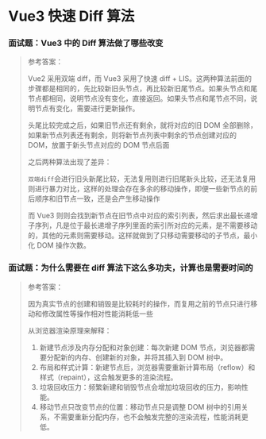 # Vue3 快速 Diff 算法

### 面试题：Vue3 中的 Diff 算法做了哪些改变

> 参考答案：
>
> Vue2 采用双端 diff，而 Vue3 采用了快速 diff + LIS。这两种算法前面的步骤都是相同的，先比较新旧头节点，再比较新旧尾节点。如果头节点和尾节点都相同，说明节点没有变化，直接返回。如果头节点和尾节点不同，说明节点有变化，需要进行更新操作。
>
> 头尾比较完成之后，如果旧节点还有剩余，就将对应的旧 DOM 全部删除，如果新节点列表还有剩余，则将新节点列表中剩余的节点创建对应的 DOM，放置于新头节点对应的 DOM 节点后面
>
> 之后两种算法出现了差异：
>
> `双端diff`会进行旧头新尾比较，无法复用则进行旧尾新头比较，还无法复用则进行暴力对比，这样的处理会存在多余的移动操作，即便一些新节点的前后顺序和旧节点一致，还是会产生移动操作
>
> 而 Vue3 则则会找到新节点在旧节点中对应的索引列表，然后求出最长递增子序列，凡是位于最长递增子序列里面的索引所对应的元素，是不需要移动的，其他的元素则需要移动。这样就做到了只移动需要移动的子节点，最小化 DOM 操作次数。

### 面试题：为什么需要在 diff 算法下这么多功夫，计算也是需要时间的

> 参考答案：
>
> 因为真实节点的创建和销毁是比较耗时的操作，而复用之前的节点只进行移动和修改属性等操作相对性能消耗低一些
>
> 从浏览器渲染原理来解释：
>
> 1. 新建节点涉及内存分配和对象创建：每次新建 DOM 节点，浏览器都需要分配新的内存、创建新的对象，并将其插入到 DOM 树中。
> 2. 布局和样式计算：新建节点后，浏览器需要重新计算布局（reflow）和样式（repaint），这会触发更多的渲染流程。
> 3. 垃圾回收压力：频繁新建和销毁节点会增加垃圾回收的压力，影响性能。
> 4. 移动节点只改变节点的位置：移动节点只是调整 DOM 树中的引用关系，不需要重新分配内存，也不会触发完整的渲染流程，性能消耗更低。
